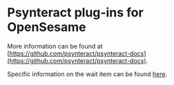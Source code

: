 # Psynteract plug-ins for OpenSesame

More information can be found at [https://github.com/psynteract/psynteract-docs](https://github.com/psynteract/psynteract-docs).

Specific information on the wait item can be found [here](https://github.com/psynteract/psynteract-docs/blob/master/usage-wait.md).